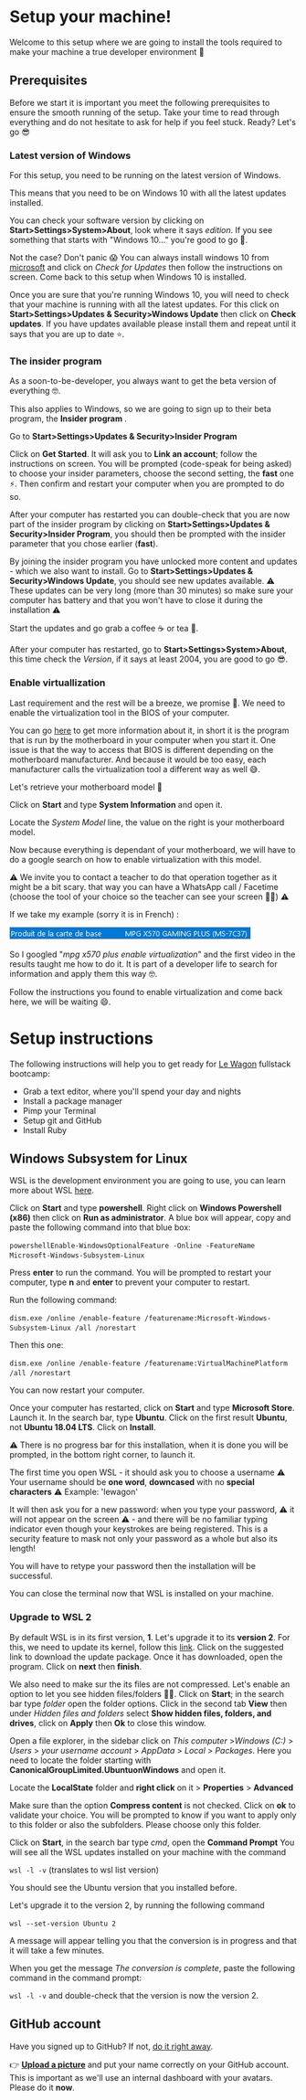 # Setup your machine!

Welcome to this setup where we are going to install the tools required to make your machine a true developer environment :muscle:



## Prerequisites

Before we start it is important you meet the following prerequisites to ensure the smooth running of the setup.
Take your time to read through everything and do not hesitate to ask for help if you feel stuck.
Ready? Let's go :sunglasses:



### Latest version of Windows

For this setup, you need to be running on the latest version of Windows.

This means that you need to be on Windows 10 with all the latest updates installed.

You can check your software version by clicking on **Start>Settings>System>About**, look where it says *edition*. If you see something that starts with "Windows 10..." you're good to go :muscle:.

Not the case? Don't panic :scream: You can always install windows 10 from [microsoft]( https://www.microsoft.com/en-gb/windows/get-windows-10) and click on *Check for Updates* then follow the instructions on screen. Come back to this setup when Windows 10 is installed.

Once you are sure that you're running Windows 10, you will need to check that your machine is running with all the latest updates. For this click on **Start>Settings>Updates & Security>Windows Update** then click on **Check updates**. If you have updates available please install them and repeat until it says that you are up to date :star:.



### The insider program

As a soon-to-be-developer, you always want to get the beta version of everything :nerd_face:.

This also applies to Windows, so we are going to sign up to their beta program, the **Insider program** .

Go to **Start>Settings>Updates & Security>Insider Program**

Click on **Get Started**. It will ask you to **Link an account**; follow the instructions on screen. You will be prompted (code-speak for being asked) to choose your insider parameters, choose the second setting, the **fast** one :zap:. Then confirm and restart your computer when you are prompted to do so.

After your computer has restarted you can double-check that you are now part of the insider program by clicking on **Start>Settings>Updates & Security>Insider Program**, you should then be prompted with the insider parameter that you chose earlier (**fast**).

By joining the insider program you have unlocked more content and updates - which we also want to install. Go to **Start>Settings>Updates & Security>Windows Update**, you should see new updates available.
:warning: These updates can be very long (more than 30 minutes) so make sure your computer has battery and that you won't have to close it during the installation :warning:

Start the updates and go grab a coffee :coffee: or tea :tea:.

After your computer has restarted, go to **Start>Settings>System>About**, this time check the *Version*, if it says at least 2004, you are good to go :sunglasses:.  

### Enable virtuallization

Last requirement and the rest will be a breeze, we promise :crossed_fingers:. We need to enable the virtualization tool in the BIOS of your computer. 

You can go [here](https://en.wikipedia.org/wiki/BIOS) to get more information about it, in short it is the program that is run by the motherboard in your computer when you start it. One issue is that the way to access that BIOS is different depending on the motherboard manufacturer. And because it would be too easy, each manufacturer calls the virtualization tool a different way as well :sweat_smile:.


Let's retrieve your motherboard model :muscle:

Click on **Start** and type **System Information** and open it.

Locate the *System Model* line, the value on the right is your motherboard model.

Now because everything is dependant of your motherboard, we will have to do a google search on how to enable virtualization with this model. 

:warning: We invite you to contact a teacher to do that operation together as it might be a bit scary. that way you can have a WhatsApp call / Facetime (choose the tool of your choice so the teacher can see your screen :man_mechanic:​) :warning:

If we take my example (sorry it is in French) :

![motherboard.png](images/wsl2_motherboard.jpg)

So I googled "*mpg x570 plus enable virtualization*" and the first video in the results taught me how to do it. It is part of a developer life to search for information and apply them this way :nerd_face:.

Follow the instructions you found to enable virtualization and come back here, we will be waiting :smile:.  


# Setup instructions

The following instructions will help you to get ready for [Le Wagon](http://www.lewagon.org) fullstack bootcamp:

- Grab a text editor, where you'll spend your day and nights
- Install a package manager
- Pimp your Terminal
- Setup git and GitHub
- Install Ruby


## Windows Subsystem for Linux

WSL is the development environment you are going to use, you can learn more about WSL [here](https://docs.microsoft.com/en-us/windows/wsl/faq).

Click on **Start** and type **powershell**. Right click on **Windows Powershell (x86)** then click on **Run as administrator**. A blue box will appear, copy and paste the following command into that blue box:

```powershellEnable-WindowsOptionalFeature -Online -FeatureName Microsoft-Windows-Subsystem-Linux```



Press **enter** to run the command. You will be prompted to restart your computer, type **n** and **enter** to prevent your computer to restart.

Run the following command:

```dism.exe /online /enable-feature /featurename:Microsoft-Windows-Subsystem-Linux /all /norestart ```

Then this one:

```dism.exe /online /enable-feature /featurename:VirtualMachinePlatform /all /norestart```

You can now restart your computer.

Once your computer has restarted, click on **Start** and type **Microsoft Store**. Launch it. In the search bar, type **Ubuntu**. Click on the first result **Ubuntu**, not **Ubuntu 18.04 LTS**. Click on **Install**.

:warning: There is no progress bar for this installation, when it is done you will be prompted, in the bottom right corner, to launch it.

The first time you open WSL - it should ask you to choose a username :warning: Your username should be **one word**, **downcased** with no **special characters** :warning:
Example: 'lewagon'

It will then ask you for a new password: when you type your password, :warning: it will not appear on the screen :warning: - and there will be no familiar typing indicator even though your keystrokes are being registered.  This is a security feature to mask not only your password as a whole but also its length!

You will have to retype your password then the installation will be successful.

You can close the terminal now that WSL is installed on your machine.



### Upgrade to WSL 2

By default WSL is in its first version, **1**.
Let's upgrade it to its **version 2**.
For this, we need to update its kernel, follow this [link](https://aka.ms/wsl2kernel). Click on the suggested link to download the update package. Once it has downloaded, open the program. Click on **next** then **finish**.

We also need to make sur the its files are not compressed. Let's enable an option to let you see hidden files/folders :female_detective:. Click on **Start**; in the search bar type *folder* open the folder options. Click in the second tab **View** then under *Hidden files and folders* select **Show hidden files, folders, and drives**, click on **Apply** then **Ok** to close this window.

Open a file explorer, in the sidebar click on *This computer* >*Windows (C:)* > *Users* > *your username account* > *AppData* > *Local* > *Packages*. Here you need to locate the folder starting with **CanonicalGroupLimited.UbuntuonWindows** and open it.

Locate the **LocalState** folder and **right click** on it > **Properties** > **Advanced**

Make sure than the option **Compress content** is not checked. Click on **ok** to validate your choice. You will be prompted to know if you want to apply only to this folder or also the subfolders. Please choose only this folder. 

Click on **Start**, in the search bar type *cmd*, open the **Command Prompt**
You will see all the WSL updates installed on your machine with the command

```wsl -l -v```
(translates to wsl list version)

You should see the Ubuntu version that you installed before.

Let's upgrade it to the version 2, by running the following command

```wsl --set-version Ubuntu 2```

A message will appear telling you that the conversion is in progress and that it will take a few minutes.

When you get the message *The conversion is complete*, paste the following command in the command prompt:

```wsl -l -v``` and double-check that the version is now the version 2.

## GitHub account

Have you signed up to GitHub? If not, [do it right away](https://github.com/join).

:point_right: **[Upload a picture](https://github.com/settings/profile)** and put your name correctly on your GitHub account. This is important as we'll use an internal dashboard with your avatars. Please do it **now**.


